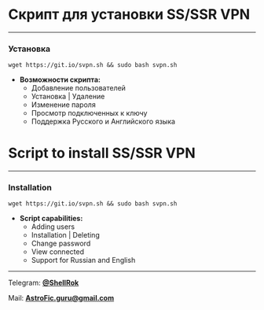 # Скрипт для установки SS/SSR VPN
____
### Установка
```
wget https://git.io/svpn.sh && sudo bash svpn.sh
```
  
+ **Возможности скрипта:**  
    + Добавление пользователей    
    + Установка | Удаление  
    + Изменение пароля  
    + Просмотр подключенных к ключу  
    + Поддержка Русского и Английского языка

# Script to install SS/SSR VPN
____
### Installation
```
wget https://git.io/svpn.sh && sudo bash svpn.sh
```

+ **Script capabilities:**
    + Adding users      
    + Installation | Deleting  
    + Change password  
    + View connected  
    + Support for Russian and English
____
Telegram: [**@ShellRok**](https://t.me/ShellRok)  

Mail: **AstroFic.guru@gmail.com**

